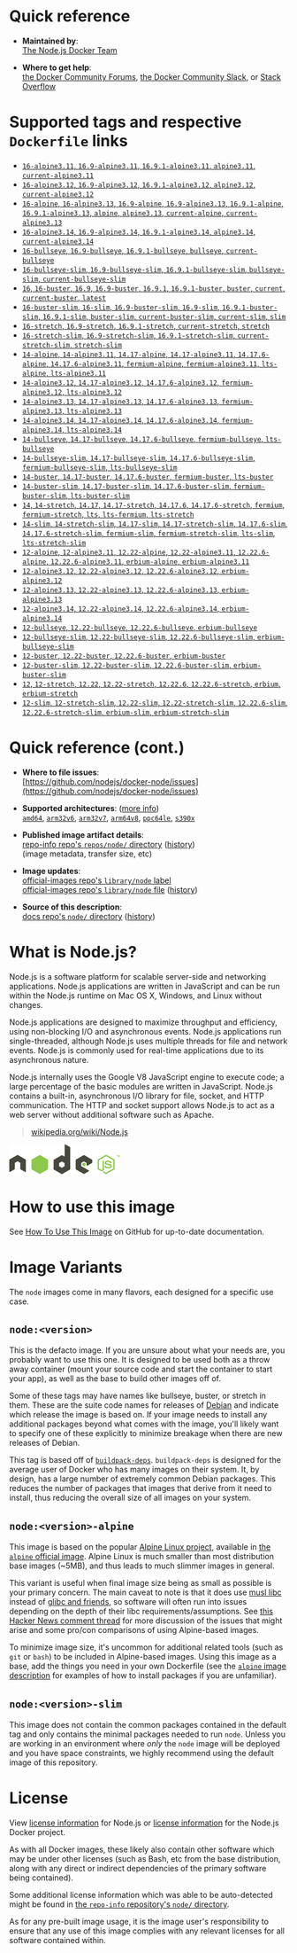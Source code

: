 <!--

********************************************************************************

WARNING:

    DO NOT EDIT "node/README.md"

    IT IS AUTO-GENERATED

    (from the other files in "node/" combined with a set of templates)

********************************************************************************

-->

# Quick reference

-	**Maintained by**:  
	[The Node.js Docker Team](https://github.com/nodejs/docker-node)

-	**Where to get help**:  
	[the Docker Community Forums](https://forums.docker.com/), [the Docker Community Slack](https://dockr.ly/slack), or [Stack Overflow](https://stackoverflow.com/search?tab=newest&q=docker)

# Supported tags and respective `Dockerfile` links

-	[`16-alpine3.11`, `16.9-alpine3.11`, `16.9.1-alpine3.11`, `alpine3.11`, `current-alpine3.11`](https://github.com/nodejs/docker-node/blob/e7d1cdd4b992b55d35d04371529552110f09e739/16/alpine3.11/Dockerfile)
-	[`16-alpine3.12`, `16.9-alpine3.12`, `16.9.1-alpine3.12`, `alpine3.12`, `current-alpine3.12`](https://github.com/nodejs/docker-node/blob/e7d1cdd4b992b55d35d04371529552110f09e739/16/alpine3.12/Dockerfile)
-	[`16-alpine`, `16-alpine3.13`, `16.9-alpine`, `16.9-alpine3.13`, `16.9.1-alpine`, `16.9.1-alpine3.13`, `alpine`, `alpine3.13`, `current-alpine`, `current-alpine3.13`](https://github.com/nodejs/docker-node/blob/e7d1cdd4b992b55d35d04371529552110f09e739/16/alpine3.13/Dockerfile)
-	[`16-alpine3.14`, `16.9-alpine3.14`, `16.9.1-alpine3.14`, `alpine3.14`, `current-alpine3.14`](https://github.com/nodejs/docker-node/blob/e7d1cdd4b992b55d35d04371529552110f09e739/16/alpine3.14/Dockerfile)
-	[`16-bullseye`, `16.9-bullseye`, `16.9.1-bullseye`, `bullseye`, `current-bullseye`](https://github.com/nodejs/docker-node/blob/e7d1cdd4b992b55d35d04371529552110f09e739/16/bullseye/Dockerfile)
-	[`16-bullseye-slim`, `16.9-bullseye-slim`, `16.9.1-bullseye-slim`, `bullseye-slim`, `current-bullseye-slim`](https://github.com/nodejs/docker-node/blob/e7d1cdd4b992b55d35d04371529552110f09e739/16/bullseye-slim/Dockerfile)
-	[`16`, `16-buster`, `16.9`, `16.9-buster`, `16.9.1`, `16.9.1-buster`, `buster`, `current`, `current-buster`, `latest`](https://github.com/nodejs/docker-node/blob/e7d1cdd4b992b55d35d04371529552110f09e739/16/buster/Dockerfile)
-	[`16-buster-slim`, `16-slim`, `16.9-buster-slim`, `16.9-slim`, `16.9.1-buster-slim`, `16.9.1-slim`, `buster-slim`, `current-buster-slim`, `current-slim`, `slim`](https://github.com/nodejs/docker-node/blob/e7d1cdd4b992b55d35d04371529552110f09e739/16/buster-slim/Dockerfile)
-	[`16-stretch`, `16.9-stretch`, `16.9.1-stretch`, `current-stretch`, `stretch`](https://github.com/nodejs/docker-node/blob/e7d1cdd4b992b55d35d04371529552110f09e739/16/stretch/Dockerfile)
-	[`16-stretch-slim`, `16.9-stretch-slim`, `16.9.1-stretch-slim`, `current-stretch-slim`, `stretch-slim`](https://github.com/nodejs/docker-node/blob/e7d1cdd4b992b55d35d04371529552110f09e739/16/stretch-slim/Dockerfile)
-	[`14-alpine`, `14-alpine3.11`, `14.17-alpine`, `14.17-alpine3.11`, `14.17.6-alpine`, `14.17.6-alpine3.11`, `fermium-alpine`, `fermium-alpine3.11`, `lts-alpine`, `lts-alpine3.11`](https://github.com/nodejs/docker-node/blob/dc340d0bf2119dee534106ef012e85861cda8b84/14/alpine3.11/Dockerfile)
-	[`14-alpine3.12`, `14.17-alpine3.12`, `14.17.6-alpine3.12`, `fermium-alpine3.12`, `lts-alpine3.12`](https://github.com/nodejs/docker-node/blob/dc340d0bf2119dee534106ef012e85861cda8b84/14/alpine3.12/Dockerfile)
-	[`14-alpine3.13`, `14.17-alpine3.13`, `14.17.6-alpine3.13`, `fermium-alpine3.13`, `lts-alpine3.13`](https://github.com/nodejs/docker-node/blob/dc340d0bf2119dee534106ef012e85861cda8b84/14/alpine3.13/Dockerfile)
-	[`14-alpine3.14`, `14.17-alpine3.14`, `14.17.6-alpine3.14`, `fermium-alpine3.14`, `lts-alpine3.14`](https://github.com/nodejs/docker-node/blob/dc340d0bf2119dee534106ef012e85861cda8b84/14/alpine3.14/Dockerfile)
-	[`14-bullseye`, `14.17-bullseye`, `14.17.6-bullseye`, `fermium-bullseye`, `lts-bullseye`](https://github.com/nodejs/docker-node/blob/dc340d0bf2119dee534106ef012e85861cda8b84/14/bullseye/Dockerfile)
-	[`14-bullseye-slim`, `14.17-bullseye-slim`, `14.17.6-bullseye-slim`, `fermium-bullseye-slim`, `lts-bullseye-slim`](https://github.com/nodejs/docker-node/blob/dc340d0bf2119dee534106ef012e85861cda8b84/14/bullseye-slim/Dockerfile)
-	[`14-buster`, `14.17-buster`, `14.17.6-buster`, `fermium-buster`, `lts-buster`](https://github.com/nodejs/docker-node/blob/dc340d0bf2119dee534106ef012e85861cda8b84/14/buster/Dockerfile)
-	[`14-buster-slim`, `14.17-buster-slim`, `14.17.6-buster-slim`, `fermium-buster-slim`, `lts-buster-slim`](https://github.com/nodejs/docker-node/blob/dc340d0bf2119dee534106ef012e85861cda8b84/14/buster-slim/Dockerfile)
-	[`14`, `14-stretch`, `14.17`, `14.17-stretch`, `14.17.6`, `14.17.6-stretch`, `fermium`, `fermium-stretch`, `lts`, `lts-fermium`, `lts-stretch`](https://github.com/nodejs/docker-node/blob/dc340d0bf2119dee534106ef012e85861cda8b84/14/stretch/Dockerfile)
-	[`14-slim`, `14-stretch-slim`, `14.17-slim`, `14.17-stretch-slim`, `14.17.6-slim`, `14.17.6-stretch-slim`, `fermium-slim`, `fermium-stretch-slim`, `lts-slim`, `lts-stretch-slim`](https://github.com/nodejs/docker-node/blob/dc340d0bf2119dee534106ef012e85861cda8b84/14/stretch-slim/Dockerfile)
-	[`12-alpine`, `12-alpine3.11`, `12.22-alpine`, `12.22-alpine3.11`, `12.22.6-alpine`, `12.22.6-alpine3.11`, `erbium-alpine`, `erbium-alpine3.11`](https://github.com/nodejs/docker-node/blob/dc340d0bf2119dee534106ef012e85861cda8b84/12/alpine3.11/Dockerfile)
-	[`12-alpine3.12`, `12.22-alpine3.12`, `12.22.6-alpine3.12`, `erbium-alpine3.12`](https://github.com/nodejs/docker-node/blob/dc340d0bf2119dee534106ef012e85861cda8b84/12/alpine3.12/Dockerfile)
-	[`12-alpine3.13`, `12.22-alpine3.13`, `12.22.6-alpine3.13`, `erbium-alpine3.13`](https://github.com/nodejs/docker-node/blob/dc340d0bf2119dee534106ef012e85861cda8b84/12/alpine3.13/Dockerfile)
-	[`12-alpine3.14`, `12.22-alpine3.14`, `12.22.6-alpine3.14`, `erbium-alpine3.14`](https://github.com/nodejs/docker-node/blob/dc340d0bf2119dee534106ef012e85861cda8b84/12/alpine3.14/Dockerfile)
-	[`12-bullseye`, `12.22-bullseye`, `12.22.6-bullseye`, `erbium-bullseye`](https://github.com/nodejs/docker-node/blob/dc340d0bf2119dee534106ef012e85861cda8b84/12/bullseye/Dockerfile)
-	[`12-bullseye-slim`, `12.22-bullseye-slim`, `12.22.6-bullseye-slim`, `erbium-bullseye-slim`](https://github.com/nodejs/docker-node/blob/dc340d0bf2119dee534106ef012e85861cda8b84/12/bullseye-slim/Dockerfile)
-	[`12-buster`, `12.22-buster`, `12.22.6-buster`, `erbium-buster`](https://github.com/nodejs/docker-node/blob/dc340d0bf2119dee534106ef012e85861cda8b84/12/buster/Dockerfile)
-	[`12-buster-slim`, `12.22-buster-slim`, `12.22.6-buster-slim`, `erbium-buster-slim`](https://github.com/nodejs/docker-node/blob/dc340d0bf2119dee534106ef012e85861cda8b84/12/buster-slim/Dockerfile)
-	[`12`, `12-stretch`, `12.22`, `12.22-stretch`, `12.22.6`, `12.22.6-stretch`, `erbium`, `erbium-stretch`](https://github.com/nodejs/docker-node/blob/dc340d0bf2119dee534106ef012e85861cda8b84/12/stretch/Dockerfile)
-	[`12-slim`, `12-stretch-slim`, `12.22-slim`, `12.22-stretch-slim`, `12.22.6-slim`, `12.22.6-stretch-slim`, `erbium-slim`, `erbium-stretch-slim`](https://github.com/nodejs/docker-node/blob/dc340d0bf2119dee534106ef012e85861cda8b84/12/stretch-slim/Dockerfile)

# Quick reference (cont.)

-	**Where to file issues**:  
	[https://github.com/nodejs/docker-node/issues](https://github.com/nodejs/docker-node/issues)

-	**Supported architectures**: ([more info](https://github.com/docker-library/official-images#architectures-other-than-amd64))  
	[`amd64`](https://hub.docker.com/r/amd64/node/), [`arm32v6`](https://hub.docker.com/r/arm32v6/node/), [`arm32v7`](https://hub.docker.com/r/arm32v7/node/), [`arm64v8`](https://hub.docker.com/r/arm64v8/node/), [`ppc64le`](https://hub.docker.com/r/ppc64le/node/), [`s390x`](https://hub.docker.com/r/s390x/node/)

-	**Published image artifact details**:  
	[repo-info repo's `repos/node/` directory](https://github.com/docker-library/repo-info/blob/master/repos/node) ([history](https://github.com/docker-library/repo-info/commits/master/repos/node))  
	(image metadata, transfer size, etc)

-	**Image updates**:  
	[official-images repo's `library/node` label](https://github.com/docker-library/official-images/issues?q=label%3Alibrary%2Fnode)  
	[official-images repo's `library/node` file](https://github.com/docker-library/official-images/blob/master/library/node) ([history](https://github.com/docker-library/official-images/commits/master/library/node))

-	**Source of this description**:  
	[docs repo's `node/` directory](https://github.com/docker-library/docs/tree/master/node) ([history](https://github.com/docker-library/docs/commits/master/node))

# What is Node.js?

Node.js is a software platform for scalable server-side and networking applications. Node.js applications are written in JavaScript and can be run within the Node.js runtime on Mac OS X, Windows, and Linux without changes.

Node.js applications are designed to maximize throughput and efficiency, using non-blocking I/O and asynchronous events. Node.js applications run single-threaded, although Node.js uses multiple threads for file and network events. Node.js is commonly used for real-time applications due to its asynchronous nature.

Node.js internally uses the Google V8 JavaScript engine to execute code; a large percentage of the basic modules are written in JavaScript. Node.js contains a built-in, asynchronous I/O library for file, socket, and HTTP communication. The HTTP and socket support allows Node.js to act as a web server without additional software such as Apache.

> [wikipedia.org/wiki/Node.js](https://en.wikipedia.org/wiki/Node.js)

![logo](https://raw.githubusercontent.com/docker-library/docs/01c12653951b2fe592c1f93a13b4e289ada0e3a1/node/logo.png)

# How to use this image

See [How To Use This Image](https://github.com/nodejs/docker-node/blob/master/README.md#how-to-use-this-image) on GitHub for up-to-date documentation.

# Image Variants

The `node` images come in many flavors, each designed for a specific use case.

## `node:<version>`

This is the defacto image. If you are unsure about what your needs are, you probably want to use this one. It is designed to be used both as a throw away container (mount your source code and start the container to start your app), as well as the base to build other images off of.

Some of these tags may have names like bullseye, buster, or stretch in them. These are the suite code names for releases of [Debian](https://wiki.debian.org/DebianReleases) and indicate which release the image is based on. If your image needs to install any additional packages beyond what comes with the image, you'll likely want to specify one of these explicitly to minimize breakage when there are new releases of Debian.

This tag is based off of [`buildpack-deps`](https://hub.docker.com/_/buildpack-deps/). `buildpack-deps` is designed for the average user of Docker who has many images on their system. It, by design, has a large number of extremely common Debian packages. This reduces the number of packages that images that derive from it need to install, thus reducing the overall size of all images on your system.

## `node:<version>-alpine`

This image is based on the popular [Alpine Linux project](https://alpinelinux.org), available in [the `alpine` official image](https://hub.docker.com/_/alpine). Alpine Linux is much smaller than most distribution base images (~5MB), and thus leads to much slimmer images in general.

This variant is useful when final image size being as small as possible is your primary concern. The main caveat to note is that it does use [musl libc](https://musl.libc.org) instead of [glibc and friends](https://www.etalabs.net/compare_libcs.html), so software will often run into issues depending on the depth of their libc requirements/assumptions. See [this Hacker News comment thread](https://news.ycombinator.com/item?id=10782897) for more discussion of the issues that might arise and some pro/con comparisons of using Alpine-based images.

To minimize image size, it's uncommon for additional related tools (such as `git` or `bash`) to be included in Alpine-based images. Using this image as a base, add the things you need in your own Dockerfile (see the [`alpine` image description](https://hub.docker.com/_/alpine/) for examples of how to install packages if you are unfamiliar).

## `node:<version>-slim`

This image does not contain the common packages contained in the default tag and only contains the minimal packages needed to run `node`. Unless you are working in an environment where *only* the `node` image will be deployed and you have space constraints, we highly recommend using the default image of this repository.

# License

View [license information](https://github.com/nodejs/node/blob/master/LICENSE) for Node.js or [license information](https://github.com/nodejs/docker-node/blob/master/LICENSE) for the Node.js Docker project.

As with all Docker images, these likely also contain other software which may be under other licenses (such as Bash, etc from the base distribution, along with any direct or indirect dependencies of the primary software being contained).

Some additional license information which was able to be auto-detected might be found in [the `repo-info` repository's `node/` directory](https://github.com/docker-library/repo-info/tree/master/repos/node).

As for any pre-built image usage, it is the image user's responsibility to ensure that any use of this image complies with any relevant licenses for all software contained within.
